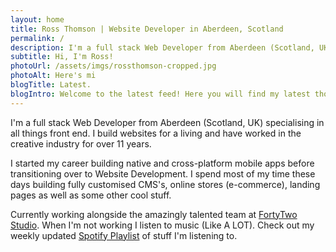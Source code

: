 ```yaml
---
layout: home
title: Ross Thomson | Website Developer in Aberdeen, Scotland
permalink: /
description: I'm a full stack Web Developer from Aberdeen (Scotland, UK) specialising in all things front end. I build websites for a living and have worked in the creative industry for over 9 years.
subtitle: Hi, I'm Ross!
photoUrl: /assets/imgs/rossthomson-cropped.jpg
photoAlt: Here's mi 
blogTitle: Latest.
blogIntro: Welcome to the latest feed! Here you will find my latest thoughts, opinions, tutorials and any new projects I've been working on. All views and opinions are my own. 
---
```


I'm a full stack Web Developer from Aberdeen (Scotland, UK) specialising in all things front end. I build websites for a living and have worked in the creative industry for over 11 years.

I started my career building native and cross-platform mobile apps before transitioning over to Website Development. I spend most of my time these days building fully customised CMS's, online stores (e-commerce), landing pages as well as some other cool stuff.

Currently working alongside the amazingly talented team at <a href="https://fortytwo.studio" target="_blank" rel="nopopener">FortyTwo Studio</a>. When I'm not working I listen to music (Like A LOT). Check out my weekly updated <a href="https://open.spotify.com/user/ross_182/playlist/5kNNTTP9FJ9de376BOnkr5?si=5Oco2FYnQVOi_Oi09liCMg" target="_blank" rel="nopopener">Spotify Playlist</a> of stuff I'm listening to.